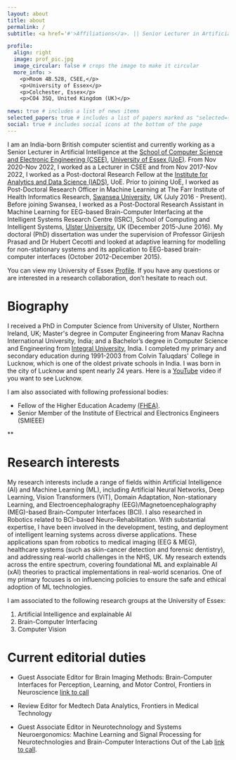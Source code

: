 ```yaml
---
layout: about
title: about
permalink: /
subtitle: <a href='#'>Affiliations</a>. || Senior Lecturer in Artificial Intelligence, University of Essex || Co-founder of [Sensiwise AI](https://sensiwise.ai/)

profile:
  align: right
  image: prof_pic.jpg
  image_circular: false # crops the image to make it circular
  more_info: >
    <p>Room 4B.528, CSEE,</p>
    <p>University of Essex</p>
    <p>Colchester, Essex</p>
    <p>CO4 3SQ, United Kingdom (UK)</p>

news: true # includes a list of news items
selected_papers: true # includes a list of papers marked as "selected={true}"
social: true # includes social icons at the bottom of the page
---
```

I am an India-born British computer scientist and currently working as a Senior Lecturer in Artificial Intelligence at the [School of Computer Science and Electronic Engineering (CSEE)](https://www.essex.ac.uk/departments/computer-science-and-electronic-engineering), [University of Essex (UoE)](https://www.essex.ac.uk/). From Nov 2020-Nov 2022, I worked as a Lecturer in CSEE and from Nov 2017-Nov 2022, I worked as a Post-doctoral Research Fellow at the [Institute for Analytics and Data Science (IADS)](https://www.essex.ac.uk/centres-and-institutes/institute-for-analytics-and-data-science), UoE. Prior to joining UoE, I worked as Post-Doctoral Research Officer in Machine Learning at The Farr Institute of Health Informatics Research, [Swansea University](https://www.swansea.ac.uk/), UK (July 2016 - Present). Before joining Swansea, I worked as a Post-Doctoral Research Assistant in Machine Learning for EEG-based Brain-Computer Interfacing at the Intelligent Systems Research Centre (ISRC), School of Computing and Intelligent Systems, [Ulster University](https://www.ulster.ac.uk/), UK (December 2015-June 2016). My doctoral (PhD) dissertation was under the supervision of Professor Girijesh Prasad and Dr Hubert Cecotti and looked at adaptive learning for modelling for non-stationary systems and its application to EEG-based brain-computer interfaces (October 2012-December 2015).

You can view my University of Essex [Profile](https://www.essex.ac.uk/people/razah72409). If you have any questions or are interested in a research collaboration, don’t hesitate to reach out. 

Biography
======
I received a PhD in Computer Science from University of Ulster, Northern Ireland, UK; Master's degree in Computer Engineering from Manav Rachna International University, India; and a Bachelor’s degree in Computer Science and Engineering from [Integral University](http://iul.ac.in/), India. I completed my primary and secondary education during 1991-2003 from Colvin Taluqdars' College in Lucknow, which is one of the oldest private schools in India. I was born in the city of Lucknow and spent nearly 24 years. Here is a [YouTube](https://www.youtube.com/watch?v=dS2fpg-SdJ8) video if you want to see Lucknow. 


I am also associated with following professional bodies: 

* Fellow of the Higher Education Academy [(FHEA)](https://www.advance-he.ac.uk/fellowship/fellowship). 
* Senior Member of the Institute of Electrical and Electronics Engineers (SMIEEE)

**

Research interests
======
My research interests include a range of fields within Artificial Intelligence (AI) and Machine Learning (ML), including Artificial Neural Networks, Deep Learning, Vision Transformers (ViT), Domain Adaptation, Non-stationary Learning, and Electroencephalography (EEG)/Magnetoencephalography (MEG)-based Brain-Computer Interfaces (BCI). I also researched in Robotics related to BCI-based Neuro-Rehabilitation. With substantial expertise, I have been involved in the development, testing, and deployment of intelligent learning systems across diverse applications. These applications span from robotics to medical imaging (EEG & MEG), healthcare systems (such as skin-cancer detection and forensic dentistry), and addressing real-world challenges in the NHS, UK. My research extends across the entire spectrum, covering foundational ML and explainable AI (xAI) theories to practical implementations in real-world scenarios. One of my primary focuses is on influencing policies to ensure the safe and ethical adoption of ML technologies.

I am associated to the following research groups at the University of Essex:
1. Artificial Intelligence and explainable AI
2. Brain-Computer Interfacing
3. Computer Vision


Current editorial duties
======

* Guest Associate Editor for Brain Imaging Methods: Brain-Computer Interfaces for Perception, Learning, and Motor Control, Frontiers in Neuroscience [link to call](https://www.frontiersin.org/research-topics/11139/brain-computer-interfaces-for-perception-learning-and-motor-control)

* Review Editor for Medtech Data Analytics, Frontiers in Medical Technology

* Guest Associate Editor in Neurotechnology and Systems Neuroergonomics: Machine Learning and Signal Processing for Neurotechnologies and Brain-Computer Interactions Out of the Lab [link to call](https://www.frontiersin.org/research-topics/17467/machine-learning-and-signal-processing-for-neurotechnologies-and-brain-computer-interactions-out-of).


<!-- Put your address / P.O. box / other info right below your picture. You can also disable any of these elements by editing `profile` property of the YAML header of your `_pages/about.md`. Edit `_bibliography/papers.bib` and Jekyll will render your [publications page](/al-folio/publications/) automatically.

Link to your social media connections, too. This theme is set up to use [Font Awesome icons](https://fontawesome.com/) and [Academicons](https://jpswalsh.github.io/academicons/), like the ones below. Add your Facebook, Twitter, LinkedIn, Google Scholar, or just disable all of them.
 -->